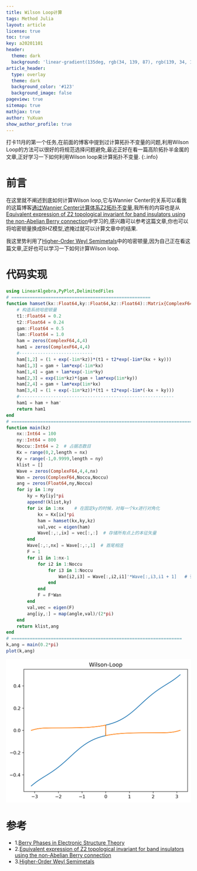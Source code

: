 ```yaml
---
title: Wilson Loop计算
tags: Method Julia
layout: article
license: true
toc: true
key: a20201101
header:
  theme: dark
  background: 'linear-gradient(135deg, rgb(34, 139, 87), rgb(139, 34, 139))'
article_header:
  type: overlay
  theme: dark
  background_color: '#123'
  background_image: false
pageview: true
sitemap: true
mathjax: true
author: YuXuan
show_author_profile: true
---
```

打卡11月的第一个任务,在前面的博客中提到过计算拓扑不变量的问题,利用Wilson Loop的方法可以很好的将规范选择问题避免,最近正好在看一篇高阶拓扑半金属的文章,正好学习一下如何利用Wilson loop来计算拓扑不变量.
{:.info}
<!--more-->
# 前言
在这里就不阐述到底如何计算Wilson loop,它与Wannier Center的关系可以看我的这篇博客[通过Wannier Center计算体系Z2拓扑不变量](https://yxli8023.github.io/2020/09/11/Wannier-Center-Z2.html),我所有的内容也是从[Equivalent expression of Z2 topological invariant for band insulators using the non-Abelian Berry connection](https://journals.aps.org/prb/abstract/10.1103/PhysRevB.84.075119)中学习的,感兴趣可以参考这篇文章,你也可以将哈密顿量换成BHZ模型,遮掩过就可以计算文章中的结果.

我这里势利用了[Higher-Order Weyl Semimetals](https://journals.aps.org/prl/abstract/10.1103/PhysRevLett.125.146401)中的哈密顿量,因为自己正在看这篇文章,正好也可以学习一下如何计算Wilson loop.

# 代码实现
```julia
using LinearAlgebra,PyPlot,DelimitedFiles
# =====================================================
function hamset(kx::Float64,ky::Float64,kz::Float64)::Matrix{ComplexF64}
    # 构造系统哈密顿量
    t1::Float64 = 0.2
    t2::Float64 = 0.24
    gam::Float64 = 0.5
    lam::Float64 = 1.0
    ham = zeros(ComplexF64,4,4)
    ham1 = zeros(ComplexF64,4,4)
    #----------------------------
    ham[1,2] = (1 + exp(-1im*kz))*(t1 + t2*exp(-1im*(kx + ky)))
    ham[1,3] = gam + lam*exp(-1im*kx)
    ham[1,4] = gam + lam*exp(-1im*ky)
    ham[2,3] = exp(1im*kz)*(gam + lam*exp(1im*ky))
    ham[2,4] = gam + lam*exp(1im*kx)
    ham[3,4] = (1 + exp(-1im*kz))*(t1 + t2*exp(-1im*(-kx + ky)))
    #-----------------------------------------------------------
    ham1 = ham + ham'
    return ham1
end
# ======================================================================
function main(kz)
    nx::Int64 = 100
    ny::Int64 = 800
    Noccu::Int64 = 2  # 占据态数目
    Kx = range(0,2,length = nx)
    Ky = range(-1,0.9999,length = ny)
    klist = []
    Wave = zeros(ComplexF64,4,4,nx)
    Wan = zeros(ComplexF64,Noccu,Noccu)
    ang = zeros(Float64,ny,Noccu)
    for iy in 1:ny
        ky = Ky[iy]*pi
        append!(klist,ky)
        for ix in 1:nx    # 在固定ky的时候，对每一个kx进行对角化
            kx = Kx[ix]*pi
            ham = hamset(kx,ky,kz)
            val,vec = eigen(ham)
            Wave[:,:,ix] = vec[:,:]  # 存储所有点上的本征矢量
        end
        Wave[:,:,nx] = Wave[:,:,1]  # 首尾相连
        F = 1
        for i1 in 1:nx-1
            for i2 in 1:Noccu
                for i3 in 1:Noccu
                    Wan[i2,i3] = Wave[:,i2,i1]'*Wave[:,i3,i1 + 1]   # 计算Berry联络
                end
            end
            F = F*Wan
        end
        val,vec = eigen(F)
        ang[iy,:] = map(angle,val)/(2*pi)
    end
    return klist,ang
end
# =================================================================
k,ang = main(0.2*pi)
plot(k,ang)
```

![png](/assets/images/topology/WilsonLoop.png)


# 参考
- 1.[Berry Phases in Electronic Structure Theory](https://books.google.com/books/about/Berry_Phases_in_Electronic_Structure_The.html?id=485FtgEACAAJ)
- 2.[Equivalent expression of Z2 topological invariant for band insulators using the non-Abelian Berry connection](https://journals.aps.org/prb/abstract/10.1103/PhysRevB.84.075119)
- 3.[Higher-Order Weyl Semimetals](https://journals.aps.org/prl/abstract/10.1103/PhysRevLett.125.146401)